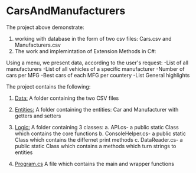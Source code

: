 # CarsAndManufacturers

The project above demonstrate:
1. working with database in the form of two csv files: Cars.csv and Manufacturers.csv
2. The work and implemintation of Extension Methods in C#:

Using a menu, we present data, according to the user's request:
	-List of all manufacturers
	-List of all vehicles of a specific manufacturer
	-Number of cars per MFG
	-Best cars of each MFG per countery
	-List General highlights

The project contains the following:
1. [Data:](https://github.com/itay-adi/CarsAndManufacturers/tree/main/CarsAndManufacturers/CarsAndManufacturers/Data) 
	A folder containing the two CSV files
	
2. [Entities:](https://github.com/itay-adi/CarsAndManufacturers/tree/main/CarsAndManufacturers/CarsAndManufacturers/Entities)
	A folder containing the entities: Car and Manufacturer with getters and setters
	
3. [Logic:](https://github.com/itay-adi/CarsAndManufacturers/tree/main/CarsAndManufacturers/CarsAndManufacturers/Logic)
	A folder containing 3 classes:
		a. API.cs- a public static Class which contains the core functions
		b. ConsoleHelper.cs- a public static Class which contains the differnet print methods
		c. DataReader.cs- a public static Class which contains a methods which turn strings to entities
		
4. [Program.cs](https://github.com/itay-adi/CarsAndManufacturers/tree/main/CarsAndManufacturers/CarsAndManufacturers)
	A file which contains the main and wrapper functions
